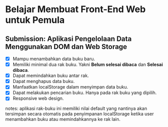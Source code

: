 # Belajar Membuat Front-End Web untuk Pemula

## Submission: Aplikasi Pengelolaan Data Menggunakan DOM dan Web Storage

- [x] Mampu menambahkan data buku baru.
- [x] Memiliki minimal dua rak buku. Yakni **Belum selesai dibaca** dan **Selesai dibaca**.
- [x] Dapat memindahkan buku antar rak.
- [x] Dapat menghapus data buku.
- [x] Manfaatkan localStorage dalam menyimpan data buku.
- [x] Dapat melakukan pencarian buku. Hanya pada rak buku yang dipilih.
- [x] Responsive web design.

notes: aplikasi rak-buku ini memiliki nilai default yang nantinya akan tersimpan secara otomatis pada penyimpanan localStorage ketika user menambahkan buku atau memindahkannya ke rak lain.
